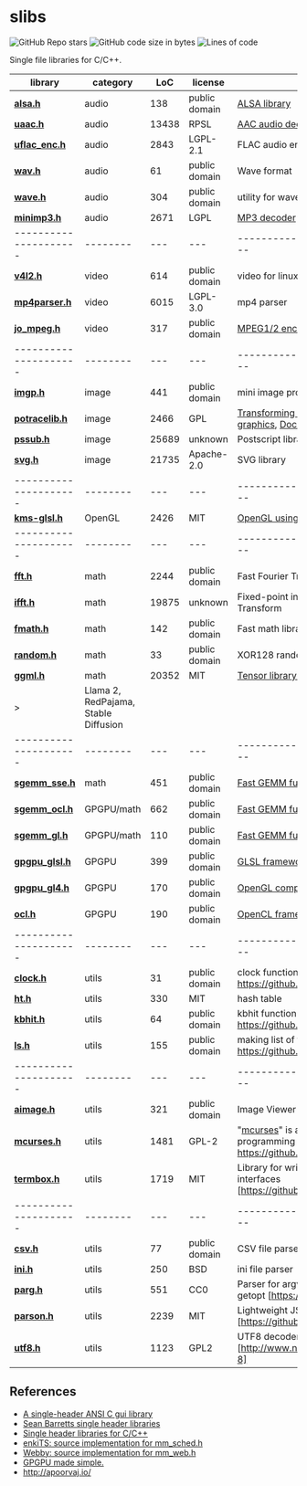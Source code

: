 # slibs

![GitHub Repo stars](https://img.shields.io/github/stars/yui0/slibs?style=social)
![GitHub code size in bytes](https://img.shields.io/github/languages/code-size/yui0/slibs)
![Lines of code](https://img.shields.io/tokei/lines/github/yui0/slibs)

Single file libraries for C/C++.

|library | category | LoC | license | description
| --------------------- | -------- | --- | --- | --------------------------------
|**[alsa.h](alsa.h)** | audio | 138 | public domain | [ALSA library](https://github.com/yui0/aplay-)
|**[uaac.h](uaac.h)** | audio | 13438 | RPSL | [AAC audio decoder](https://github.com/yui0/aplay-)
|**[uflac_enc.h](uflac_enc.h)** | audio | 2843 | LGPL-2.1 | FLAC audio encoder based on Flake
|**[wav.h](wav.h)** | audio | 61 | public domain | Wave format
|**[wave.h](wave.h)** | audio | 304 | public domain | utility for wave format
|**[minimp3.h](minimp3.h)** | audio | 2671 | LGPL | [MP3 decoder](https://oldforum.puppylinux.com/viewtopic.php?t=59417)
| --------------------- | -------- | --- | --- | --------------------------------
|**[v4l2.h](v4l2.h)** | video | 614 | public domain | video for linux
|**[mp4parser.h](mp4parser.h)** | video | 6015 | LGPL-3.0 | mp4 parser
|**[jo_mpeg.h](jo_mpeg.h)** | video | 317 | public domain | [MPEG1/2 encoder](http://www.jonolick.com/home/mpeg-video-writer)
| --------------------- | -------- | --- | --- | --------------------------------
|**[imgp.h](imgp.h)** | image | 441 | public domain | mini image processing library
|**[potracelib.h](potracelib.h)** | image | 2466 | GPL | [Transforming bitmaps into vector graphics](http://potrace.sourceforge.net/), [Document](http://potrace.sourceforge.net/potracelib.pdf), [Example](https://github.com/yui0/img2vec)]
|**[pssub.h](pssub.h)** | image | 25689 | unknown | Postscript library
|**[svg.h](svg.h)** | image | 21735 | Apache-2.0 | SVG library
| --------------------- | -------- | --- | --- | --------------------------------
|**[kms-glsl.h](kms-glsl.h)** | OpenGL | 2426 | MIT | [OpenGL using the DRM/KMS](https://ttt.io/glsl-raspberry-pi)
| --------------------- | -------- | --- | --- | --------------------------------
|**[fft.h](fft.h)** | math | 2244 | public domain | Fast Fourier Transform
|**[ifft.h](fft.h)** | math | 19875 | unknown | Fixed-point in-place Fast Fourier Transform
|**[fmath.h](fmath.h)** | math | 142 | public domain | Fast math library
|**[random.h](random.h)** | math | 33 | public domain | XOR128 random function
|**[ggml.h](ggml/ggml.h)** | math | 20352 | MIT | [Tensor library for machine learning](https://github.com/ggerganov/ggml)
|> |Llama 2, RedPajama, Stable Diffusion|||
| --------------------- | -------- | --- | --- | --------------------------------
|**[sgemm_sse.h](sgemm_sse.h)** | math | 451 | public domain | [Fast GEMM function for SSE](https://github.com/yui0/ugemm)
|**[sgemm_ocl.h](sgemm_ocl.h)** | GPGPU/math | 662 | public domain | [Fast GEMM function for OpenCL](https://github.com/yui0/ugemm)
|**[sgemm_gl.h](sgemm_gl.h)** | GPGPU/math | 110 | public domain | [Fast GEMM function for OpenGL4](https://github.com/yui0/ugemm)
|**[gpgpu_glsl.h](gpgpu_glsl.h)** | GPGPU | 399 | public domain | [GLSL frameworks](https://github.com/yui0/waifu2x-glsl)
|**[gpgpu_gl4.h](gpgpu_gl4.h)** | GPGPU | 170 | public domain | [OpenGL compute shader frameworks](https://github.com/yui0/waifu2x-glsl)
|**[ocl.h](ocl.h)** | GPGPU | 190 | public domain | [OpenCL frameworks](https://github.com/yui0/waifu2x-ocl)
| --------------------- | -------- | --- | --- | --------------------------------
|**[clock.h](clock.h)** | utils | 31 | public domain | clock function for linux [ref: https://github.com/yui0/waifu2x-glsl]
|**[ht.h](ht.h)** | utils | 330 | MIT | hash table
|**[kbhit.h](kbhit.h)** | utils | 64 | public domain | kbhit function for linux [ref: https://github.com/yui0/aplay-]
|**[ls.h](ls.h)** | utils | 155 | public domain | making list of files and directories [ref: https://github.com/yui0/aplay-]
| --------------------- | -------- | --- | --- | --------------------------------
|**[aimage.h](aimage.h)** | utils | 321 | public domain | Image Viewer for Console
|**[mcurses.h](mcurses.h)** | utils | 1481 | GPL-2 | "[mcurses](https://github.com/ChrisMicro/mcurses)" is a minimized version of programming library ncurses [ref: https://github.com/yui0/aplay-]
|**[termbox.h](termbox.h)** | utils | 1719 | MIT | Library for writing text-based user interfaces [https://github.com/nsf/termbox]
| --------------------- | -------- | --- | --- | --------------------------------
|**[csv.h](csv.h)** | utils | 77 | public domain | CSV file parser
|**[ini.h](ini.h)** | utils | 250 | BSD | ini file parser
|**[parg.h](parg.h)** | utils | 551 | CC0 | Parser for argv that works similarly to getopt [https://github.com/jibsen/parg]
|**[parson.h](parson.h)** | utils | 2239 | MIT | Lightweight JSON library [https://github.com/kgabis/parson]
|**[utf8.h](utf8.h)** | utils | 1123 | GPL2 | UTF8 decoder and encoder library [http://www.ne.jp/asahi/maoyam/hp/UTF-8]

## References
- [A single-header ANSI C gui library](https://github.com/vurtun/nuklear)
- [Sean Barretts single header libraries](https://github.com/nothings/single_file_libs)
- [Single header libraries for C/C++](https://github.com/vurtun/mmx)
- [enkiTS: source implementation for mm_sched.h](https://github.com/dougbinks/enkiTS)
- [Webby: source implementation for mm_web.h](https://github.com/deplinenoise/webby)
- [GPGPU made simple.](https://github.com/turbo/js)
- http://apoorvaj.io/
